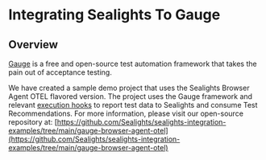 # Integrating Sealights To Gauge

## Overview

[Gauge](https://gauge.org/) is a free and open-source test automation framework that takes the pain out of acceptance testing.&#x20;



We have created a sample demo project that uses the Sealights Browser Agent OTEL flavored version. The project uses the Gauge framework and relevant [execution hooks](https://github.com/getgauge/gauge-js/blob/master/docs/syntax/execution-hooks.md) to report test data to Sealights and consume Test Recommendations. For more information, please visit our open-source repository at: [https://github.com/Sealights/sealights-integration-examples/tree/main/gauge-browser-agent-otel](https://github.com/Sealights/sealights-integration-examples/tree/main/gauge-browser-agent-otel)

